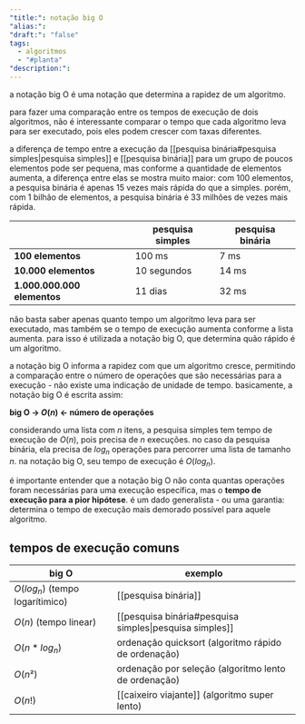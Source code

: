 ```yaml
---
"title:": notação big O
"alias:": 
"draft:": "false"
tags:
  - algoritmos
  - "#planta"
"description:":
---
```

a notação big O é uma notação que determina a rapidez de um algoritmo.

para fazer uma comparação entre os tempos de execução de dois algoritmos, não é interessante comparar o tempo que cada algoritmo leva para ser executado, pois eles podem crescer com taxas diferentes.

a diferença de tempo entre a execução da [[pesquisa binária#pesquisa simples|pesquisa simples]] e [[pesquisa binária]] para um grupo de poucos elementos pode ser pequena, mas conforme a quantidade de elementos aumenta, a diferença entre elas se mostra muito maior: com 100 elementos, a pesquisa binária é apenas 15 vezes mais rápida do que a simples. porém, com 1 bilhão de elementos, a pesquisa binária é 33 milhões de vezes mais rápida.

|                             | pesquisa simples | pesquisa binária |
| --------------------------- | ---------------- | ---------------- |
| **100 elementos**           | 100 ms           | 7 ms             |
| **10.000 elementos**        | 10 segundos      | 14 ms            |
| **1.000.000.000 elementos** | 11 dias          | 32 ms            |

não basta saber apenas quanto tempo um algoritmo leva para ser executado, mas também se o tempo de execução aumenta conforme a lista aumenta. para isso é utilizada a notação big O, que determina quão rápido é um algoritmo.

a notação big O informa a rapidez com que um algoritmo cresce, permitindo a comparação entre o número de operações que são necessárias para a execução - não existe uma indicação de unidade de tempo. basicamente, a notação big O é escrita assim:

**big O → $O(n)$ ← número de operações**

considerando uma lista com $n$ itens, a pesquisa simples tem tempo de execução de $O(n)$, pois precisa de $n$ execuções. no caso da pesquisa binária, ela precisa de $log_{n}$ operações para percorrer uma lista de tamanho $n$. na notação big O, seu tempo de execução é $O(log_{n})$. 

é importante entender que a notação big O não conta quantas operações foram necessárias para uma execução específica, mas o **tempo de execução para a pior hipótese**. é um dado generalista - ou uma garantia: determina o tempo de execução mais demorado possível para aquele algoritmo.

## tempos de execução comuns

| big O                             | exemplo                                                 |
| --------------------------------- | ------------------------------------------------------- |
| $O(log_{n})$ (tempo logarítimico) | [[pesquisa binária]]                                    |
| $O(n)$ (tempo linear)             | [[pesquisa binária#pesquisa simples\|pesquisa simples]] |
| $O(n*log_{n})$                    | ordenação quicksort (algoritmo rápido de ordenação)     |
| $O(n²)$                           | ordenação por seleção (algoritmo lento de ordenação)    |
| $O(n!)$                           | [[caixeiro viajante]] (algoritmo super lento)           |
